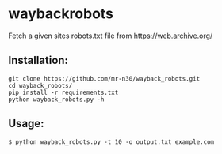 # waybackrobots
Fetch a given sites robots.txt file from https://web.archive.org/

## Installation:
```shell
git clone https://github.com/mr-n30/wayback_robots.git
cd wayback_robots/
pip install -r requirements.txt
python wayback_robots.py -h
```

## Usage:
```shell
$ python wayback_robots.py -t 10 -o output.txt example.com
```
